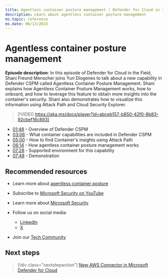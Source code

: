 ```yaml
---
title: Agentless container posture management | Defender for Cloud in the field 
description: Learn about agentless container posture management
ms.topic: reference
ms.date: 06/13/2023
---
```


# Agentless container posture management

**Episode description**: In this episode of Defender for Cloud in the Field, Shani Freund Menscher joins Yuri Diogenes to talk about a new capability in Defender CSPM called Agentless Container Posture Management. Shani explains how Agentless Container Posture Management works, how to onboard, and how to leverage this feature to obtain more insights into the container's security. Shani also demonstrates how to visualize this information using Attack Path and Cloud Security Explorer.

> [!VIDEO https://aka.ms/docs/player?id=abceb157-b850-42f0-8b83-92cbef16c893]

- [01:48](/shows/mdc-in-the-field/agentless-container-posture-management#time=01m48s) - Overview of Defender CSPM
- [03:06](/shows/mdc-in-the-field/agentless-container-posture-management#time=03m06s) - What container capabilities are included in Defender CSPM
- [05:00](/shows/mdc-in-the-field/agentless-container-posture-management#time=05m00s) - How to find Container's insights using Attack Path
- [06:14](/shows/mdc-in-the-field/agentless-container-posture-management#time=06m14s) - How agentless container posture management works
- [07:28](/shows/mdc-in-the-field/agentless-container-posture-management#time=07m28s) - Supported environment for this capability
- [07:48](/shows/mdc-in-the-field/agentless-container-posture-management#time=07m48s) - Demonstration

## Recommended resources

- Learn more about  [agentless container posture](concept-agentless-containers.md)
- Subscribe to [Microsoft Security on YouTube](https://www.youtube.com/playlist?list=PL3ZTgFEc7LysiX4PfHhdJPR7S8mGO14YS)
- Learn more about [Microsoft Security](https://msft.it/6002T9HQY)

- Follow us on social media:

  - [LinkedIn](https://www.linkedin.com/showcase/microsoft-security/)
  - [X](https://x.com/msftsecurity)

- Join our [Tech Community](https://aka.ms/SecurityTechCommunity)

## Next steps

> [!div class="nextstepaction"]
> [New AWS Connector in Microsoft Defender for Cloud](episode-one.md)
